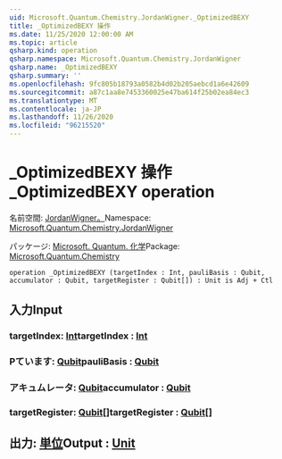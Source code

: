 ```yaml
---
uid: Microsoft.Quantum.Chemistry.JordanWigner._OptimizedBEXY
title: _OptimizedBEXY 操作
ms.date: 11/25/2020 12:00:00 AM
ms.topic: article
qsharp.kind: operation
qsharp.namespace: Microsoft.Quantum.Chemistry.JordanWigner
qsharp.name: _OptimizedBEXY
qsharp.summary: ''
ms.openlocfilehash: 9fc805b18793a0582b4d02b205aebcd1a6e42609
ms.sourcegitcommit: a87c1aa8e7453360025e47ba614f25b02ea84ec3
ms.translationtype: MT
ms.contentlocale: ja-JP
ms.lasthandoff: 11/26/2020
ms.locfileid: "96215520"
---
```

# <a name="_optimizedbexy-operation"></a><span data-ttu-id="322e9-102">_OptimizedBEXY 操作</span><span class="sxs-lookup"><span data-stu-id="322e9-102">_OptimizedBEXY operation</span></span>

<span data-ttu-id="322e9-103">名前空間: [JordanWigner。](xref:Microsoft.Quantum.Chemistry.JordanWigner)</span><span class="sxs-lookup"><span data-stu-id="322e9-103">Namespace: [Microsoft.Quantum.Chemistry.JordanWigner](xref:Microsoft.Quantum.Chemistry.JordanWigner)</span></span>

<span data-ttu-id="322e9-104">パッケージ: [Microsoft. Quantum. 化学](https://nuget.org/packages/Microsoft.Quantum.Chemistry)</span><span class="sxs-lookup"><span data-stu-id="322e9-104">Package: [Microsoft.Quantum.Chemistry](https://nuget.org/packages/Microsoft.Quantum.Chemistry)</span></span>




```qsharp
operation _OptimizedBEXY (targetIndex : Int, pauliBasis : Qubit, accumulator : Qubit, targetRegister : Qubit[]) : Unit is Adj + Ctl
```


## <a name="input"></a><span data-ttu-id="322e9-105">入力</span><span class="sxs-lookup"><span data-stu-id="322e9-105">Input</span></span>

### <a name="targetindex--int"></a><span data-ttu-id="322e9-106">targetIndex: [Int](xref:microsoft.quantum.lang-ref.int)</span><span class="sxs-lookup"><span data-stu-id="322e9-106">targetIndex : [Int](xref:microsoft.quantum.lang-ref.int)</span></span>




### <a name="paulibasis--qubit"></a><span data-ttu-id="322e9-107">Pています: [Qubit](xref:microsoft.quantum.lang-ref.qubit)</span><span class="sxs-lookup"><span data-stu-id="322e9-107">pauliBasis : [Qubit](xref:microsoft.quantum.lang-ref.qubit)</span></span>




### <a name="accumulator--qubit"></a><span data-ttu-id="322e9-108">アキュムレータ: [Qubit](xref:microsoft.quantum.lang-ref.qubit)</span><span class="sxs-lookup"><span data-stu-id="322e9-108">accumulator : [Qubit](xref:microsoft.quantum.lang-ref.qubit)</span></span>




### <a name="targetregister--qubit"></a><span data-ttu-id="322e9-109">targetRegister: [Qubit](xref:microsoft.quantum.lang-ref.qubit)[]</span><span class="sxs-lookup"><span data-stu-id="322e9-109">targetRegister : [Qubit](xref:microsoft.quantum.lang-ref.qubit)[]</span></span>





## <a name="output--unit"></a><span data-ttu-id="322e9-110">出力: [単位](xref:microsoft.quantum.lang-ref.unit)</span><span class="sxs-lookup"><span data-stu-id="322e9-110">Output : [Unit](xref:microsoft.quantum.lang-ref.unit)</span></span>

